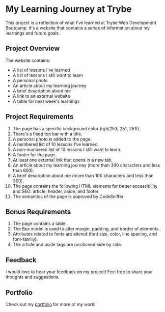 # My Learning Journey at Trybe

This project is a reflection of what I've learned at Trybe Web Development Bootcamp. It's a website that contains a series of information about my learnings and future goals.

## Project Overview

The website contains:

- A list of lessons I've learned
- A list of lessons I still want to learn
- A personal photo
- An article about my learning journey
- A brief description about me
- A link to an external website
- A table for next week's learnings

## Project Requirements

1. The page has a specific background color (rgb(253, 251, 251)).
2. There's a fixed top bar with a title.
3. A personal photo is added to the page.
4. A numbered list of 10 lessons I've learned.
5. A non-numbered list of 10 lessons I still want to learn.
6. A footer for the page.
7. At least one external link that opens in a new tab.
8. An article about my learning journey (more than 300 characters and less than 600).
9. A brief description about me (more than 100 characters and less than 300).
10. The page contains the following HTML elements for better accessibility and SEO: article, header, aside, and footer.
11. The semantics of the page is approved by CodeSniffer.

## Bonus Requirements

1. The page contains a table.
2. The Box model is used to alter margin, padding, and border of elements.
3. Attributes related to fonts are altered (font size, color, line spacing, and font-family).
4. The article and aside tags are positioned side by side.

## Feedback

I would love to hear your feedback on my project! Feel free to share your thoughts and suggestions.

## Portfolio

Check out my [portfolio](my-folio-weld.vercel.app) for more of my work!